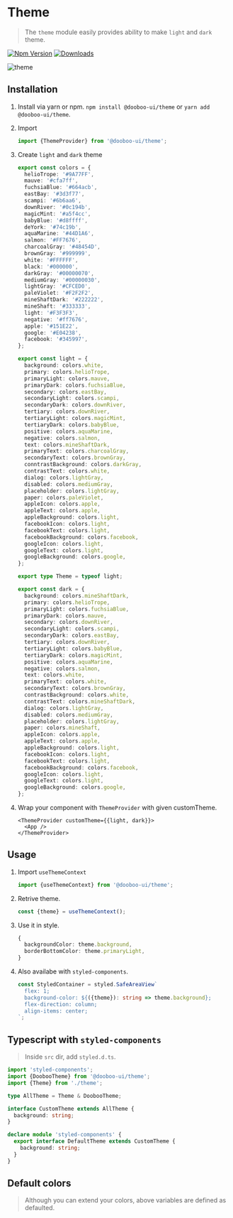 # Theme

> The `theme` module easily provides ability to make `light` and `dark` theme.

[![Npm Version](http://img.shields.io/npm/v/@dooboo-ui/theme.svg?style=flat-square)](https://npmjs.org/package/@dooboo-ui/theme)
[![Downloads](http://img.shields.io/npm/dm/@dooboo-ui/theme.svg?style=flat-square)](https://npmjs.org/package/@dooboo-ui/theme)

![theme](https://user-images.githubusercontent.com/27461460/69912924-08864300-1474-11ea-90aa-e815063fe7e6.gif)

## Installation

1. Install via yarn or npm.
   `npm install @dooboo-ui/theme` or `yarn add @dooboo-ui/theme`.

2. Import

   ```ts
   import {ThemeProvider} from '@dooboo-ui/theme';
   ```

3. Create `light` and `dark` theme

   ```ts
   export const colors = {
     helioTrope: '#9A77FF',
     mauve: '#cfa7ff',
     fuchsiaBlue: '#664acb',
     eastBay: '#3d3f77',
     scampi: '#6b6aa6',
     downRiver: '#0c194b',
     magicMint: '#a5f4cc',
     babyBlue: '#d8ffff',
     deYork: '#74c19b',
     aquaMarine: '#44D1A6',
     salmon: '#FF7676',
     charcoalGray: '#48454D',
     brownGray: '#999999',
     white: '#FFFFFF',
     black: '#000000',
     darkGray: '#00000070',
     mediumGray: '#00000030',
     lightGray: '#CFCED0',
     paleViolet: '#F2F2F2',
     mineShaftDark: '#222222',
     mineShaft: '#333333',
     light: '#F3F3F3',
     negative: '#ff7676',
     apple: '#151E22',
     google: '#E04238',
     facebook: '#345997',
   };

   export const light = {
     background: colors.white,
     primary: colors.helioTrope,
     primaryLight: colors.mauve,
     primaryDark: colors.fuchsiaBlue,
     secondary: colors.eastBay,
     secondaryLight: colors.scampi,
     secondaryDark: colors.downRiver,
     tertiary: colors.downRiver,
     tertiaryLight: colors.magicMint,
     tertiaryDark: colors.babyBlue,
     positive: colors.aquaMarine,
     negative: colors.salmon,
     text: colors.mineShaftDark,
     primaryText: colors.charcoalGray,
     secondaryText: colors.brownGray,
     conntrastBackground: colors.darkGray,
     contrastText: colors.white,
     dialog: colors.lightGray,
     disabled: colors.mediumGray,
     placeholder: colors.lightGray,
     paper: colors.paleViolet,
     appleIcon: colors.apple,
     appleText: colors.apple,
     appleBackground: colors.light,
     facebookIcon: colors.light,
     facebookText: colors.light,
     facebookBackground: colors.facebook,
     googleIcon: colors.light,
     googleText: colors.light,
     googleBackground: colors.google,
   };

   export type Theme = typeof light;

   export const dark = {
     background: colors.mineShaftDark,
     primary: colors.helioTrope,
     primaryLight: colors.fuchsiaBlue,
     primaryDark: colors.mauve,
     secondary: colors.downRiver,
     secondaryLight: colors.scampi,
     secondaryDark: colors.eastBay,
     tertiary: colors.downRiver,
     tertiaryLight: colors.babyBlue,
     tertiaryDark: colors.magicMint,
     positive: colors.aquaMarine,
     negative: colors.salmon,
     text: colors.white,
     primaryText: colors.white,
     secondaryText: colors.brownGray,
     contrastBackground: colors.white,
     contrastText: colors.mineShaftDark,
     dialog: colors.lightGray,
     disabled: colors.mediumGray,
     placeholder: colors.lightGray,
     paper: colors.mineShaft,
     appleIcon: colors.apple,
     appleText: colors.apple,
     appleBackground: colors.light,
     facebookIcon: colors.light,
     facebookText: colors.light,
     facebookBackground: colors.facebook,
     googleIcon: colors.light,
     googleText: colors.light,
     googleBackground: colors.google,
   };
   ```

4. Wrap your component with `ThemeProvider` with given customTheme.
   ```tsx
   <ThemeProvider customTheme={{light, dark}}>
     <App />
   </ThemeProvider>
   ```

## Usage

1. Import `useThemeContext`

   ```ts
   import {useThemeContext} from '@dooboo-ui/theme';
   ```

2. Retrive theme.

   ```ts
   const {theme} = useThemeContext();
   ```

3. Use it in style.

   ```ts
   {
     backgroundColor: theme.background,
     borderBottomColor: theme.primaryLight,
   }
   ```

4. Also availabe with `styled-components`.
   ```ts
   const StyledContainer = styled.SafeAreaView`
     flex: 1;
     background-color: ${({theme}): string => theme.background};
     flex-direction: column;
     align-items: center;
   `;
   ```

## Typescript with `styled-components`

> Inside `src` dir, add `styled.d.ts`.

```ts
import 'styled-components';
import {DoobooTheme} from '@dooboo-ui/theme';
import {Theme} from './theme';

type AllTheme = Theme & DoobooTheme;

interface CustomTheme extends AllTheme {
  background: string;
}

declare module 'styled-components' {
  export interface DefaultTheme extends CustomTheme {
    background: string;
  }
}
```

## Default colors

> Although you can extend your colors, above variables are defined as defaulted.
